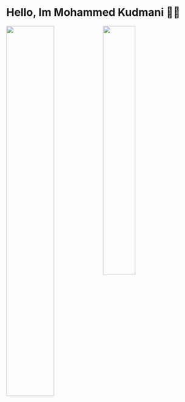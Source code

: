# Hello, Im Mohammed Kudmani 👋🏻
<image align='left' width='50%' src='https://github-readme-stats.vercel.app/api?username=MohmmedKudmani&show_icons=true&theme=radical'/>
<image align='left' width='41%'  src='https://github-readme-stats.vercel.app/api/top-langs/?username=MohmmedKudmani&layout=compact'/>

